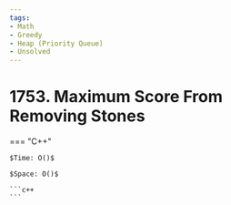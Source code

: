 ```yaml
---
tags:
- Math
- Greedy
- Heap (Priority Queue)
- Unsolved
---
```



# 1753. Maximum Score From Removing Stones

=== "C++"

    $Time: O()$

    $Space: O()$

    ```c++
    ```